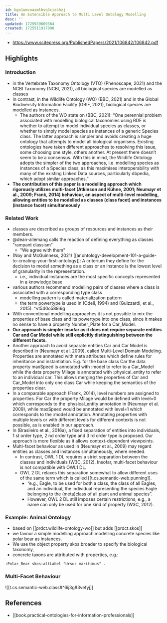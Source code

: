 ```yaml
---
id: bgo1umvoasmlbvq3cie4hzj
title: An Extensible Approach to Multi Level Ontology Modelling
desc: ''
updated: 1725939609564
created: 1725511917090
---
```


- https://www.scitepress.org/PublishedPapers/2021/106842/106842.pdf

## Highlights

### Introduction

- in the Vertebrate Taxonomy Ontology (VTO) (Phenoscape, 2021) and the NCBI Taxonomy (NCBI, 2021), all biological species are modelled as classes
- In contrast, in the Wildlife Ontology (WO) (BBC, 2021) and in the Global Biodiversity Information Facility (GBIF, 2021), biological species are modelled as instances.
  - The authors of the WO state on (BBC, 2021): “One perennial problem associated with modelling biological taxonomies using RDF is whether to attempt to model individual species as classes, or whether to simply model species as instances of a generic Species class. The latter approach is simpler and avoids creating a huge ontology that attempts to model all biological organisms. Existing ontologies have taken different approaches to resolving this issue, some choosing one style, others another. At present there doesn’t seem to be a consensus. With this in mind, the Wildlife Ontology adopts the simpler of the two approaches, i.e. modelling species as instances of a Species class, as this maximises interoperability with many of the existing Linked Data sources, particularly dbpedia, which adopt similar approaches.”
- **The contribution of this paper is a modelling approach which rigorously utilizes multi-facet (Atkinson and Kühne, 2001; Neumayr et al., 2009; Frank, 2014) behaviour, an aspect of multi-level modelling, allowing entities to be modelled as classes (class facet) and instances (instance facet) simultaneously**

### Related Work

- classes are described as groups of resources and instances as their members. 
- @dean-allemang calls the reaction of defining everything as classes "rampant classism"
  - "We agree with them"
- (Noy and McGuinness, 2021) [[ar.ontology-development-101-a-guide-to-creating-your-first-ontology]]: A criterium they define for the decision to model something as a class or an instance is the lowest level of granularity in the representation.
  - i.e., individual instances are the most specific concepts represented in a knowledge base
- various authors recommend modelling pairs of classes where a class is associated with a corresponding type class
  - modelling pattern is called materialization pattern
  - the term powertype is used in (Odell, 1994) and (Guizzardi, et al., 2015). ^vt540o589i6g
- With conventional modelling approaches it is not possible to mix the properties of base class and its powertype into one class, since it makes no sense to have a property Number_Plate for a Car_Model.
- **Our approach is simpler insofar as it does not require separate entities Car and Car Model while still explicitly distinguishing between the different facets.**
- Another approach to avoid separate entities Car and Car Model is described in (Neumayr et al. 2009), called Multi-Level Domain Modeling. Properties are annotated with meta attributes which define rules for inheritance and instantiation. E.g. for the base class Car the data property maxSpeed is annotated with :model to refer to a Car_Model while the data property Milage is annotated with :physical_entity to refer to an individual car. This allows merging the properties of Car and Car_Model into only one class Car while keeping the semantics of the properties clear.
- In a comparable approach (Frank, 2014), level numbers are assigned to properties. For Car the property Milage would be defined with level=0 which corresponds to the :physical_entity annotation in (Neumayr et al. 2009), while maxSpeed would be annotated with level=1 which corresponds to the :model annotation. Annotating properties with multiple levels or with different levels for different contexts is not possible, as is enabled in our approach.
- In (Brasileiro et al., 2016a), a fixed separation of entities into individuals, 1 st order type, 2 nd order type and 3 rd order type is proposed. Our approach is more flexible as it allows context-dependent viewpoints.
- Multi-facet behaviour as used in (Neumayr et al., 2009) may regard entities as classes and instances simultaneously, where needed. 
  - In contrast, OWL 1 DL requires a strict separation between the classes and individuals (W3C, 2012). Insofar, multi-facet behaviour is not compatible with OWL1 DL. 
  - OWL 2 DL relaxes this separation somewhat to allow different uses of the same term which is called [[t.cs.semantic-web.punning]]. 
    -  “e.g., Eagle, to be used for both a class, the class of all Eagles, and an individual, the individual representing the species Eagle belonging to the (meta)class of all plant and animal species”. 
    - However, OWL 2 DL still imposes certain restrictions, e.g., a name can only be used for one kind of property (W3C, 2012).

### Example: Animal Ontology

- based on [[prdct.wildlife-ontology-wo]] but adds [[prdct.skos]]
- we favour a simple modelling approach modelling concrete species like polar bear as instances. 
- We use the object property skos:broader to specify
the biological taxonomy,
- concrete taxons are attributed with
properties, e.g.:
```turtle
:Polar_Bear skos:altLabel "Ursus maritimus" .
```

### Multi-Facet Behaviour

![[t.cs.semantic-web.class#^6ij3g83vefyj]]





## References

- [[book.practical-ontologies-for-information-professionals]]